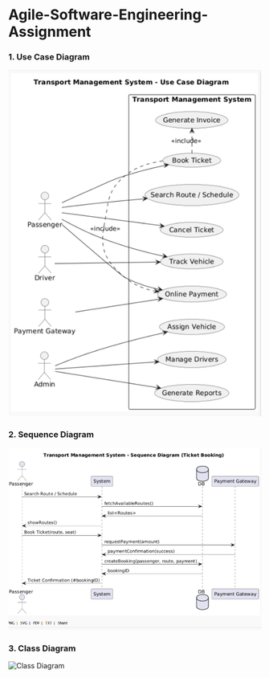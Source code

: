 # Agile-Software-Engineering-Assignment
### 1. Use Case Diagram
![Use Case Diagram](https://github.com/dharshinijeya502-bit/Agile-Software-Engineering-Assignment/blob/main/Use%20Case%20Diagram)

### 2. Sequence Diagram
![Sequence Diagram](https://github.com/dharshinijeya502-bit/Agile-Software-Engineering-Assignment/blob/main/Sequence%20Diagram)

### 3. Class Diagram
![Class Diagram](./images/ClassDiagram.jpg)
